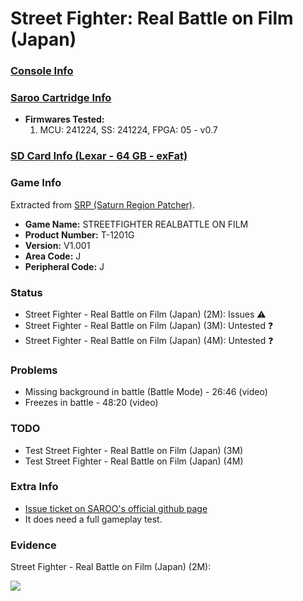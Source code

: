 # Street Fighter: Real Battle on Film (Japan)

### [Console Info](../../../../../Info/Consoles/VA13/README.md)

### [Saroo Cartridge Info](../../../../../Info/Cartridges/GuangzhouSanStarOnlineShop/1.6/README.md)

- <b>Firmwares Tested:</b>
  1. MCU: 241224, SS: 241224, FPGA: 05 - v0.7

### [SD Card Info (Lexar - 64 GB - exFat)](../../../../../Info/SdCards/Lexar/64GB/exfat/README.md)

### Game Info

Extracted from [SRP (Saturn Region Patcher)](https://segaxtreme.net/resources/saturn-region-patcher.81/download).

- <b>Game Name:</b> STREETFIGHTER REALBATTLE ON FILM
- <b>Product Number:</b> T-1201G
- <b>Version:</b> V1.001
- <b>Area Code:</b> J
- <b>Peripheral Code:</b> J

### Status

- Street Fighter - Real Battle on Film (Japan) (2M): Issues :warning:
- Street Fighter - Real Battle on Film (Japan) (3M): Untested :question:
- Street Fighter - Real Battle on Film (Japan) (4M): Untested :question:

### Problems

- Missing background in battle (Battle Mode) - 26:46 (video)
- Freezes in battle - 48:20 (video)

### TODO

- Test Street Fighter - Real Battle on Film (Japan) (3M)
- Test Street Fighter - Real Battle on Film (Japan) (4M)

### Extra Info

- [Issue ticket on SAROO's official github page](https://github.com/tpunix/SAROO/issues/295)
- It does need a full gameplay test.

### Evidence

Street Fighter - Real Battle on Film (Japan) (2M):

[![](https://img.youtube.com/vi/inoW2ADY0jU/0.jpg)](https://www.youtube.com/watch?v=inoW2ADY0jU)
